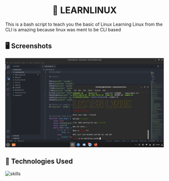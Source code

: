<center><h1 align="center">📝 LEARNLINUX</h1></center>


This is a bash script to teach you the basic of Linux 
Learning Linux from the CLI is amazing because linux was ment to be CLI based

## 🖥 Screenshots

<div>
  <img src="https://github.com/TravonX/LearnLinux/blob/main/first.png" alt="https://github.com/TravonX/LearnLinux/blob/main/first.png">
  </div>

## 🔬 Technologies Used 
![skills](https://img.shields.io/badge/bash-green)
